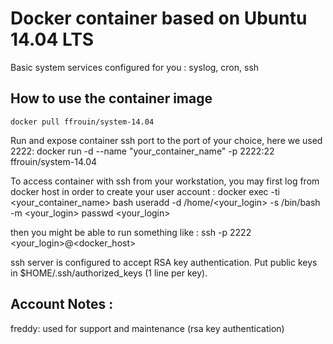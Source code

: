 # Docker container based on Ubuntu 14.04 LTS

Basic system services configured for you : syslog, cron, ssh

## How to use the container image

	docker pull ffrouin/system-14.04

Run and expose container ssh port to the port of your choice, here we used 2222:
	docker run -d --name "your_container_name" -p 2222:22 ffrouin/system-14.04

To access container with ssh from your workstation, you may first log from docker host in order to create your user account :
	docker exec -ti <your_container_name> bash
	useradd -d /home/<your_login> -s /bin/bash -m <your_login>
	passwd <your_login>

then you might be able to run something like :
	ssh -p 2222 <your_login>@<docker_host>

ssh server is configured to accept RSA key authentication. Put public keys in $HOME/.ssh/authorized_keys (1 line per key).

## Account Notes :
freddy: used for support and maintenance (rsa key authentication)

